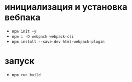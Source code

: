 # **инициализация и установка вебпака**  
  - ```npm init -y```  
  - ```npm i -D webpack webpack-cli```  
  - ```npm install --save-dev html-webpack-plugin```  

# **запуск**  
  - ```npm run build```